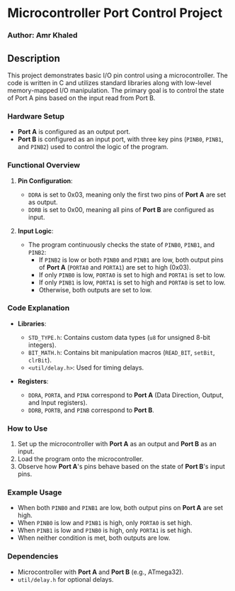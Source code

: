 # Microcontroller Port Control Project

### Author: Amr Khaled

## Description

This project demonstrates basic I/O pin control using a microcontroller. The code is written in C and utilizes standard libraries along with low-level memory-mapped I/O manipulation. The primary goal is to control the state of Port A pins based on the input read from Port B.

### Hardware Setup

- **Port A** is configured as an output port.
- **Port B** is configured as an input port, with three key pins (`PINB0`, `PINB1`, and `PINB2`) used to control the logic of the program.

### Functional Overview

1. **Pin Configuration**:
   - `DDRA` is set to 0x03, meaning only the first two pins of **Port A** are set as output.
   - `DDRB` is set to 0x00, meaning all pins of **Port B** are configured as input.

2. **Input Logic**:
   - The program continuously checks the state of `PINB0`, `PINB1`, and `PINB2`:
     - If `PINB2` is low or both `PINB0` and `PINB1` are low, both output pins of **Port A** (`PORTA0` and `PORTA1`) are set to high (0x03).
     - If only `PINB0` is low, `PORTA0` is set to high and `PORTA1` is set to low.
     - If only `PINB1` is low, `PORTA1` is set to high and `PORTA0` is set to low.
     - Otherwise, both outputs are set to low.

### Code Explanation

- **Libraries**:
  - `STD_TYPE.h`: Contains custom data types (`u8` for unsigned 8-bit integers).
  - `BIT_MATH.h`: Contains bit manipulation macros (`READ_BIT`, `setBit`, `clrBit`).
  - `<util/delay.h>`: Used for timing delays.

- **Registers**:
  - `DDRA`, `PORTA`, and `PINA` correspond to **Port A** (Data Direction, Output, and Input registers).
  - `DDRB`, `PORTB`, and `PINB` correspond to **Port B**.
  
### How to Use

1. Set up the microcontroller with **Port A** as an output and **Port B** as an input.
2. Load the program onto the microcontroller.
3. Observe how **Port A**'s pins behave based on the state of **Port B**'s input pins.

### Example Usage

- When both `PINB0` and `PINB1` are low, both output pins on **Port A** are set high.
- When `PINB0` is low and `PINB1` is high, only `PORTA0` is set high.
- When `PINB1` is low and `PINB0` is high, only `PORTA1` is set high.
- When neither condition is met, both outputs are low.

### Dependencies

- Microcontroller with **Port A** and **Port B** (e.g., ATmega32).
- `util/delay.h` for optional delays.
